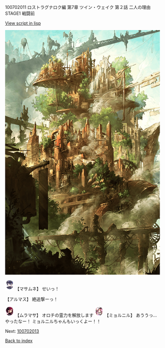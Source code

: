 100702011 ロストラグナロク編 第7章 ツイン・ウェイク 第２話 二人の理由 STAGE1 戦闘前

[View script in lisp](../scripts/100702011.txt)

![beast_world.png](../images/backgrounds/beast_world.png)

<img src="../images/units/3100111.png" alt="3100111.png" height="34"/>
【マサムネ】
せいっ！

【アルマス】
絶追撃ーっ！

<img src="../images/units/3102511.png" alt="3102511.png" height="34"/>
【ムラマサ】
オロチの霊力を解放します

<img src="../images/units/3200111.png" alt="3200111.png" height="34"/>
【ミョルニル】
あううっ…やったなー！
ミョルニルちゃんもいっくよー！！

Next: [100702013](100702013.md)

[Back to index](index.md)

